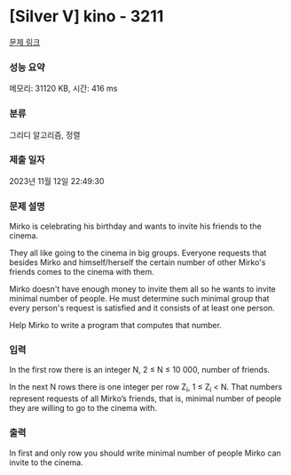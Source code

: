 # [Silver V] kino - 3211 

[문제 링크](https://www.acmicpc.net/problem/3211) 

### 성능 요약

메모리: 31120 KB, 시간: 416 ms

### 분류

그리디 알고리즘, 정렬

### 제출 일자

2023년 11월 12일 22:49:30

### 문제 설명

<p>Mirko is celebrating his birthday and wants to invite his friends to the cinema.</p>

<p>They all like going to the cinema in big groups. Everyone requests that besides Mirko and himself/herself the certain number of other Mirko's friends comes to the cinema with them.</p>

<p>Mirko doesn't have enough money to invite them all so he wants to invite minimal number of people. He must determine such minimal group that every person's request is satisfied and it consists of at least one person.</p>

<p>Help Mirko to write a program that computes that number.</p>

### 입력 

 <p>In the first row there is an integer N, 2 ≤ N ≤ 10 000, number of friends.</p>

<p>In the next N rows there is one integer per row Z<sub>i</sub>, 1 ≤ Z<sub>i</sub> < N. That numbers represent requests of all Mirko’s friends, that is, minimal number of people they are willing to go to the cinema with.</p>

### 출력 

 <p>In first and only row you should write minimal number of people Mirko can invite to the cinema.</p>

